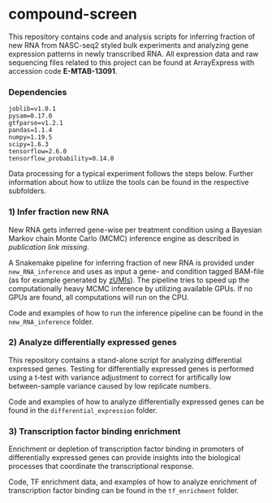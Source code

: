 # compound-screen
This repository contains code and analysis scripts for inferring fraction of new RNA from NASC-seq2 styled bulk experiments and analyzing gene expression patterns in newly transcribed RNA. All expression data and raw sequencing files related to this project can be found at ArrayExpress with accession code **E-MTAB-13091**.

### Dependencies
```
joblib=v1.0.1
pysam=0.17.0
gtfparse=v1.2.1
pandas=1.1.4 
numpy=1.19.5 
scipy=1.6.3
tensorflow=2.6.0
tensorflow_probability=0.14.0
```
Data processing for a typical experiment follows the steps below. Further information about how to utilize the tools can be found in the respective subfolders.

### 1) Infer fraction new RNA
New RNA gets inferred gene-wise per treatment condition using a Bayesian Markov chain Monte Carlo (MCMC) inference engine as described in *publication link missing*.

A Snakemake pipeline for inferring fraction of new RNA is provided under `new_RNA_inference` and uses as input a gene- and condition tagged BAM-file (as for example generated by [zUMIs](https://github.com/sdparekh/zUMIs)). The pipeline tries to speed up the computationally heavy MCMC inference by utilizing available GPUs. If no GPUs are found, all computations will run on the CPU. 

Code and examples of how to run the inference pipeline can be found in the `new_RNA_inference` folder.

### 2) Analyze differentially expressed genes
This repository contains a stand-alone script for analyzing differential expressed genes. Testing for differentially expressed genes is performed using a t-test with variance adjustment to correct for artifically low between-sample variance caused by low replicate numbers.

Code and examples of how to analyze differentially expressed genes can be found in the `differential_expression` folder.

### 3) Transcription factor binding enrichment
Enrichment or depletion of transcription factor binding in promoters of differentially expressed genes can provide insights into the biological processes that coordinate the transcriptional response.

Code, TF enrichment data, and examples of how to analyze enrichment of transcription factor binding can be found in the `tf_enrichment` folder.
